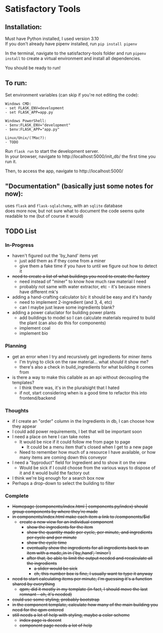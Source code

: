 
# Satisfactory Tools

## Installation:
Must have Python installed, I used version 3.10  
If you don't already have pipenv installed, run `pip install pipenv`

In the terminal, navigate to the satisfactory-tools folder and run `pipenv install` to create a virtual environment and install all dependencies.

You should be ready to run!

## To run:
Set environment variables (can skip if you're not editing the code):

    Windows CMD:
    - set FLASK_ENV=development
    - set FLASK_APP=app.py

    Windows PowerShell:
    - $env:FLASK_ENV="development"
    - $env:FLASK_APP="app.py"

    Linux/Unix/(?Mac?):
    - TODO

Run `flask run` to start the development server.  
In your browser, navigate to http://localhost:5000/init_db/ the first time you run it.

Then, to access the app, navigate to http://localhost:5000/


## "Documentation" (basically just some notes for now):

uses `flask` and `flask-sqlalchemy`, with an `sqlite` database  
does more now, but not sure what to document 
the code seems quite readable to me (but of course it would)


## TODO List

### In-Progress
- haven't figured out the 'by_hand' items yet
    - just add them as if they come from a miner
    - give them a fake time if you have to until we figure out how to detect it
- ~~need to create a list of what buildings you need to create the factory~~
    - need instead of "miner" to know how much raw material I need
    - probably not same with water extractor, etc - it's because miners have different mk's
- adding a hand-crafting calculator b/c it should be easy and it's handy
    - need to implement 2-ingredient (and 3, 4, etc)
    - can I maybe just leave some ingredients blank?
- adding a power caluclator for building power plants
    - add buildings to model so I can calculate materials required to build the plant (can also do this for components)
    - implement coal
    - implement bio

### Planning
- get an error when I try and recursively get ingredients for miner items
    - I'm trying to click on the raw material... what _should_ it show me?
    - there's also a check in build_ingredients for what building it comes from
- is there a way to make this callable as an api without decoupling the templates?
    - I think there was, it's in the pluralsight that I hated
    - if not, start considering when is a good time to refactor this into frontend/backend

### Thoughts
- if I create an "order" column in the Ingredients in db, I can choose how they appear
- I could add power requirements, I bet that will be important soon
- I need a place on here I can take notes
    - It would be nice if it could follow me from page to page
        - It could be a menu item that's closed when I get to a new page
    - Need to remember how much of a resource I have available, or how many items are coming down this conveyor
- I need a "byproduct" field for Ingredient and to show it on the view
    - Would be sick if I could choose from the various ways to dispose of it and it would build the factory out
- I think we're big enough for a search box now
- Perhaps a drop-down to select the building to filter

### Complete
- ~~Homepage (components/index.html | components.py/index) should group components by where they're made~~
- ~~in components/index.html make each item a link to /components/$id~~
    - ~~create a new view for an individual component~~
        - ~~show the ingredients for the item~~
        - ~~show the quantity made per cycle, per minute, and ingredients per cycle and per minute~~
        - ~~show the cycle time~~
        - ~~eventually show the ingredients for all ingredients back to an item with a made_in in ('by_hand', 'miner')~~
        - ~~after that, be able to limit the output needed and recalculate all the ingredients~~
            - ~~a slider would be sick~~
            - ~~eh, this number box is fine, I usually want to type it anyway~~
- ~~need to start calculating items per minute, I'm guessing it's a function shared by everything~~
    - ~~qpm; did it mostly in my template (in fact, I should move the last remnant - oh, it's needed)~~
- ~~could use some styling, probably bootstrap~~
- ~~in the component template, calculate how many of the main building you need for the qpm entered~~
- ~~still needs a lot of help with styling, maybe a color scheme~~
    - ~~index page is decent~~
    - ~~component page needs a lot of help~~